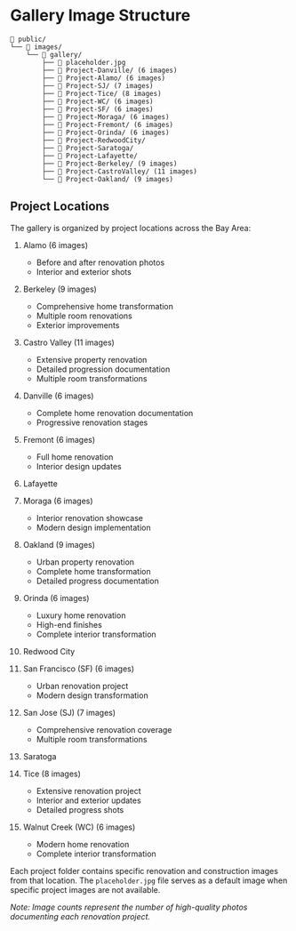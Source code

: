 # Gallery Image Structure

```
📁 public/
└── 📁 images/
    └── 📁 gallery/
        ├── 📄 placeholder.jpg
        ├── 📁 Project-Danville/ (6 images)
        ├── 📁 Project-Alamo/ (6 images)
        ├── 📁 Project-SJ/ (7 images)
        ├── 📁 Project-Tice/ (8 images)
        ├── 📁 Project-WC/ (6 images)
        ├── 📁 Project-SF/ (6 images)
        ├── 📁 Project-Moraga/ (6 images)
        ├── 📁 Project-Fremont/ (6 images)
        ├── 📁 Project-Orinda/ (6 images)
        ├── 📁 Project-RedwoodCity/
        ├── 📁 Project-Saratoga/
        ├── 📁 Project-Lafayette/
        ├── 📁 Project-Berkeley/ (9 images)
        ├── 📁 Project-CastroValley/ (11 images)
        └── 📁 Project-Oakland/ (9 images)
```

## Project Locations

The gallery is organized by project locations across the Bay Area:

1. Alamo (6 images)
   - Before and after renovation photos
   - Interior and exterior shots

2. Berkeley (9 images)
   - Comprehensive home transformation
   - Multiple room renovations
   - Exterior improvements

3. Castro Valley (11 images)
   - Extensive property renovation
   - Detailed progression documentation
   - Multiple room transformations

4. Danville (6 images)
   - Complete home renovation documentation
   - Progressive renovation stages

5. Fremont (6 images)
   - Full home renovation
   - Interior design updates

6. Lafayette
7. Moraga (6 images)
   - Interior renovation showcase
   - Modern design implementation

8. Oakland (9 images)
   - Urban property renovation
   - Complete home transformation
   - Detailed progress documentation

9. Orinda (6 images)
   - Luxury home renovation
   - High-end finishes
   - Complete interior transformation

10. Redwood City
11. San Francisco (SF) (6 images)
    - Urban renovation project
    - Modern design transformation

12. San Jose (SJ) (7 images)
    - Comprehensive renovation coverage
    - Multiple room transformations

13. Saratoga
14. Tice (8 images)
    - Extensive renovation project
    - Interior and exterior updates
    - Detailed progress shots

15. Walnut Creek (WC) (6 images)
    - Modern home renovation
    - Complete interior transformation

Each project folder contains specific renovation and construction images from that location. The `placeholder.jpg` file serves as a default image when specific project images are not available.

*Note: Image counts represent the number of high-quality photos documenting each renovation project.*
